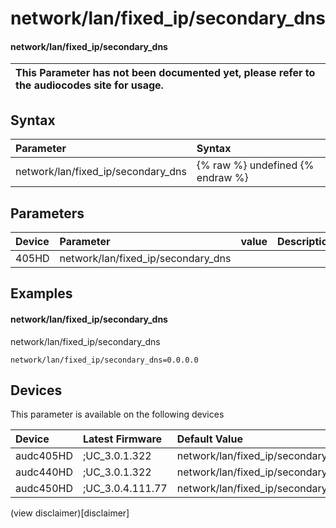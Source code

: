 ﻿---
description: network/lan/fixed_ip/secondary_dns
search: false
---

# network/lan/fixed_ip/secondary_dns

#### network/lan/fixed_ip/secondary_dns


| This Parameter has not been documented yet, please refer to the audiocodes site for usage.  |
| :--- |

## Syntax
| Parameter | Syntax |
| :--- | :--- |
|network/lan/fixed_ip/secondary_dns | {% raw %} undefined {% endraw %} |

## Parameters
|Device|Parameter|value|Description|
|:---|:---|:---|:---|
| 405HD | network/lan/fixed_ip/secondary_dns |  |  |

## Examples
#### network/lan/fixed_ip/secondary_dns

network/lan/fixed_ip/secondary_dns

```
network/lan/fixed_ip/secondary_dns=0.0.0.0
```

## Devices
This parameter is available on the following devices

| Device | Latest Firmware | Default Value |
|:---|:---|:---|
| audc405HD | ;UC_3.0.1.322 | network/lan/fixed_ip/secondary_dns=0.0.0.0 
| audc440HD | ;UC_3.0.1.322 | network/lan/fixed_ip/secondary_dns=0.0.0.0 
| audc450HD | ;UC_3.0.4.111.77 | network/lan/fixed_ip/secondary_dns=0.0.0.0 

(view disclaimer)[disclaimer]
